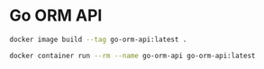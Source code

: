 # Go ORM API

```bash
docker image build --tag go-orm-api:latest .

docker container run --rm --name go-orm-api go-orm-api:latest
```
